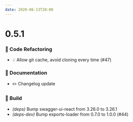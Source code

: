 ```yaml
---
date: 2020-06-13T20:00
---
```


# 0.5.1

<!-- truncate -->

### :ghost: Code Refactoring
- 💡 Allow git cache, avoid cloning every time (#47)


### :memo: Documentation
- ✏️ Changelog update


### :wrench: Build

- *(deps)* Bump swagger-ui-react from 3.26.0 to 3.26.1
- *(deps-dev)* Bump exports-loader from 0.7.0 to 1.0.0 (#44)